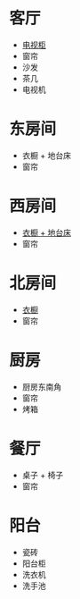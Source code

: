 # 客厅
  * [电视柜](parlourTV.md)
  * 窗帘
  * 沙发
  * 茶几
  * 电视机

# 东房间
  * 衣橱 + 地台床
  * 窗帘
  
# 西房间
  * [衣橱 + 地台床](eastBedroomWardrobe.md)
  * 窗帘
  
# 北房间
  * [衣橱](NorthBedroomWardrobe.md)
  * 窗帘
  
# 厨房
  * 厨房东南角
  * 窗帘
  * 烤箱
  
  
# 餐厅
  * 桌子 + 椅子
  * 窗帘
  
# 阳台
  * 瓷砖
  * 阳台柜
  * 洗衣机
  * 洗手池
  

